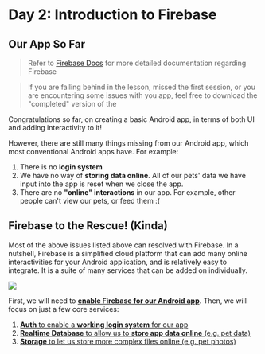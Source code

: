 # Day 2: Introduction to Firebase

## Our App So Far

> Refer to [Firebase Docs](https://firebase.google.com/docs/) for more detailed documentation regarding Firebase

> If you are falling behind in the lesson, missed the first session, or you are encountering some issues with you app, feel free to download the "completed" version of the

Congratulations so far, on creating a basic Android app, in terms of both UI and adding interactivity to it!

However, there are still many things missing from our Android app, which most conventional Android apps have. For example:

1. There is no **login system**
2. We have no way of **storing data online**. All of our pets' data we have input into the app is reset when we close the app.
3. There are no **"online" interactions** in our app. For example, other people can't view our pets, or feed them :(

## Firebase to the Rescue! (Kinda)

Most of the above issues listed above can resolved with Firebase. In a nutshell, Firebase is a simplified cloud platform that can add many online interactivities for your Android application, and is relatively easy to integrate. It is a suite of many services that can be added on individually.

![](/imgs/gtc/android/firebase_services.png)

First, we will need to [**enable Firebase for our Android app**](./day2-firebase-sdk.md). Then, we will focus on just a few core services:

1. [**Auth** to enable a **working login system** for our app](./day2-firebase-auth.md)
2. [**Realtime Database** to allow us to **store app data online** (e.g. pet data)](./day2-firebase-db.md)
3. [**Storage** to let us store more complex files online (e.g. pet photos) ](./day2-firebase-storage.md)
